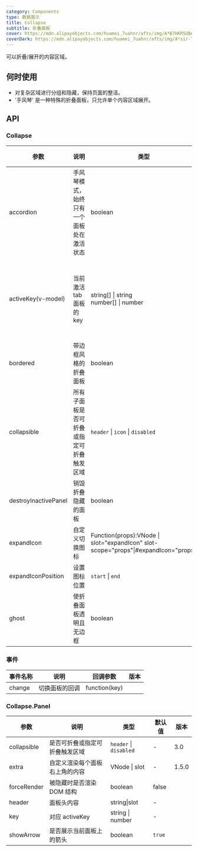 ```yaml
---
category: Components
type: 数据展示
title: Collapse
subtitle: 折叠面板
cover: https://mdn.alipayobjects.com/huamei_7uahnr/afts/img/A*B7HKR5OBe8gAAAAAAAAAAAAADrJ8AQ/original
coverDark: https://mdn.alipayobjects.com/huamei_7uahnr/afts/img/A*sir-TK0HkWcAAAAAAAAAAAAADrJ8AQ/original
---
```


可以折叠/展开的内容区域。

## 何时使用

- 对复杂区域进行分组和隐藏，保持页面的整洁。
- '手风琴' 是一种特殊的折叠面板，只允许单个内容区域展开。

## API

### Collapse

| 参数 | 说明 | 类型 | 默认值 | 版本 |
| --- | --- | --- | --- | --- |
| accordion | 手风琴模式，始终只有一个面板处在激活状态 | boolean | `false` |  |
| activeKey(v-model) | 当前激活 tab 面板的 key | string\[] \| string <br> number\[] \| number | 默认无，[手风琴模式](#components-collapse-demo-accordion)下默认第一个元素 |  |
| bordered | 带边框风格的折叠面板 | boolean | `true` |  |
| collapsible | 所有子面板是否可折叠或指定可折叠触发区域 | `header` \| `icon` \| `disabled` | - | 4.0 |
| destroyInactivePanel | 销毁折叠隐藏的面板 | boolean | `false` |  |
| expandIcon | 自定义切换图标 | Function(props):VNode \| slot="expandIcon" slot-scope="props"\|#expandIcon="props" |  |  |
| expandIconPosition | 设置图标位置 | `start` \| `end` | - | 4.0 |
| ghost | 使折叠面板透明且无边框 | boolean | false | 3.0 |

### 事件

| 事件名称 | 说明           | 回调参数      | 版本 |
| -------- | -------------- | ------------- | ---- |
| change   | 切换面板的回调 | function(key) |      |

### Collapse.Panel

| 参数        | 说明                           | 类型                   | 默认值 | 版本  |
| ----------- | ------------------------------ | ---------------------- | ------ | ----- |
| collapsible | 是否可折叠或指定可折叠触发区域 | `header` \| `disabled` | -      | 3.0   |
| extra       | 自定义渲染每个面板右上角的内容 | VNode \| slot          | -      | 1.5.0 |
| forceRender | 被隐藏时是否渲染 DOM 结构      | boolean                | false  |       |
| header      | 面板头内容                     | string\|slot           | -      |       |
| key         | 对应 activeKey                 | string \| number       | -      |       |
| showArrow   | 是否展示当前面板上的箭头       | boolean                | `true` |       |
